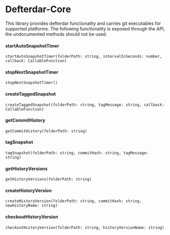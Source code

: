 # Defterdar-Core

This library provides defterdar functionality and carries git executables for supported platforms. The following
functionality is exposed through the API, the undocumented methods should not be used.

#### startAutoSnapshotTimer

```
startAutoSnapshotTimer(folderPath: string, intervalInSeconds: number, callback: CallableFunction)
```

#### stopNextSnapshotTimer

```
stopNextSnapshotTimer()
```

#### createTaggedSnapshot

```
createTaggedSnapshot(folderPath: string, tagMessage: string, callback: CallableFunction)
```

#### getCommitHistory

```
getCommitHistory(folderPath: string)
```

#### tagSnapshot

```
tagSnapshot(folderPath: string, commitHash: string, tagMessage: string)
```

#### getHistoryVersions

```
getHistoryVersions(folderPath: string) 
```

#### createHistoryVersion

```
createHistoryVersion(folderPath: string, commitHash: string, newHistoryName: string)
```

#### checkoutHistoryVersion

```
checkoutHistoryVersion(folderPath: string, historyVersionName: string)
```
